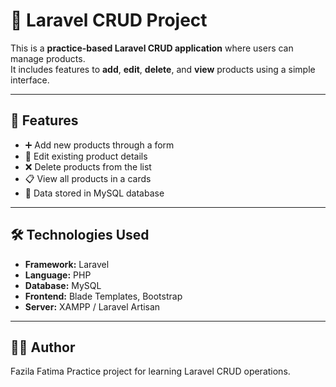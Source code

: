 # 🧩 Laravel CRUD Project

This is a **practice-based Laravel CRUD application** where users can manage products.  
It includes features to **add**, **edit**, **delete**, and **view** products using a simple interface.

---

## 🚀 Features

- ➕ Add new products through a form  
- 📝 Edit existing product details  
- ❌ Delete products from the list  
- 📋 View all products in a cards 
- 💾 Data stored in MySQL database   

---

## 🛠️ Technologies Used

- **Framework:** Laravel  
- **Language:** PHP  
- **Database:** MySQL  
- **Frontend:** Blade Templates, Bootstrap  
- **Server:** XAMPP / Laravel Artisan  

---

## 👩‍💻 Author

Fazila Fatima
Practice project for learning Laravel CRUD operations.
